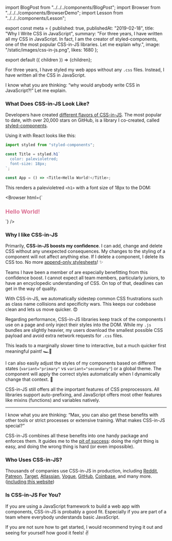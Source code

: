 import BlogPost from "../../../components/BlogPost";
import Browser from "../../../components/BrowserDemo";
import Lesson from "../../../components/Lesson";

export const meta = {
  published: true,
  publishedAt: "2019-02-18",
  title: "Why I Write CSS in JavaScript",
  summary:
    "For three years, I have written all my CSS in JavaScript. In fact, I am the creator of styled-components, one of the most popular CSS-in-JS libraries. Let me explain why.",
  image: "/static/images/css-in-js.png",
  likes: 1680
};

export default ({ children }) => <BlogPost meta={meta}>{children}</BlogPost>;

For three years, I have styled my web apps without any `.css` files. Instead, I have written all the CSS in JavaScript.

I know what you are thinking: “why would anybody write CSS in JavaScript?!” Let me explain.

### What Does CSS-in-JS Look Like?

Developers have created [different flavors of CSS-in-JS](https://github.com/michelebertoli/css-in-js). The most popular to date, with over 20,000 stars on GitHub, is a library I co-created, called [styled-components](https://styled-components.com).

Using it with React looks like this:

```js
import styled from "styled-components";

const Title = styled.h1`
  color: palevioletred;
  font-size: 18px;
`;

const App = () => <Title>Hello World!</Title>;
```

This renders a palevioletred `<h1>` with a font size of 18px to the DOM:

<Browser
  html={`
  <style>
    .faEkXI {
      font-size: 18px;
      color: palevioletred;
    }
  </style>
  <h1 class="sc-ifAKCX faEkXI">Hello World!</h1>
`}
/>

### Why I like CSS-in-JS

Primarily, **CSS-in-JS boosts my confidence**. I can add, change and delete CSS without any unexpected consequences. My changes to the styling of a component will not affect anything else. If I delete a component, I delete its CSS too. No more [append-only stylesheets](https://css-tricks.com/oh-no-stylesheet-grows-grows-grows-append-stylesheet-problem/)! ✨

<Lesson
  title="Confidence"
  body="Add, change and delete CSS without any unexpected consequences and avoid dead code."
/>

<Lesson
  title="Painless Maintenance"
  body="Never go on a hunt for CSS affecting your components ever again."
/>

Teams I have been a member of are especially benefitting from this confidence boost. I cannot expect all team members, particularly juniors, to have an encyclopedic understanding of CSS. On top of that, deadlines can get in the way of quality.

With CSS-in-JS, we automatically sidestep common CSS frustrations such as class name collisions and specificity wars. This keeps our codebase clean and lets us move quicker. 😍

<Lesson
  title="Enhanced Teamwork"
  body="Avoid common CSS frustrations to keep a neat codebase and moving quickly, regardless of experience levels."
/>

Regarding performance, CSS-in-JS libraries keep track of the components I use on a page and only inject their styles into the DOM. While my `.js` bundles are slightly heavier, my users download the smallest possible CSS payload and avoid extra network requests for `.css` files.

This leads to a marginally slower time to interactive, but a much quicker first meaningful paint! 🏎💨

<Lesson
  title="Fast Performance"
  body="Send only the critical CSS to the user for a rapid first paint."
/>

I can also easily adjust the styles of my components based on different states (`variant="primary"` vs `variant="secondary"`) or a global theme. The component will apply the correct styles automatically when I dynamically change that context. 💅

<Lesson
  title="Dynamic Styling"
  body="Simply style your components with a global theme or based on different states."
/>

CSS-in-JS still offers all the important features of CSS preprocessors. All libraries support auto-prefixing, and JavaScript offers most other features like mixins (functions) and variables natively.

---

I know what you are thinking: “Max, you can also get these benefits with other tools or strict processes or extensive training. What makes CSS-in-JS special?”

CSS-in-JS combines all these benefits into one handy package and enforces them. It guides me to the [pit of success](https://blog.codinghorror.com/falling-into-the-pit-of-success/): doing the right thing is easy, and doing the wrong thing is hard (or even impossible).

### Who Uses CSS-in-JS?

Thousands of companies use CSS-in-JS in production, including [Reddit](https://reddit.com), [Patreon](https://patreon.com), [Target](https://target.com), [Atlassian](https://atlaskit.atlassian.com), [Vogue](https://vogue.de), [GitHub](https://primer.style/components), [Coinbase](https://pro.coinbase.com), and many more. ([including this website](https://github.com/mxstbr/mxstbr.com))

### Is CSS-in-JS For You?

If you are using a JavaScript framework to build a web app with components, CSS-in-JS is probably a good fit. Especially if you are part of a team where everybody understands basic JavaScript.

If you are not sure how to get started, I would recommend trying it out and seeing for yourself how good it feels! ✌️

